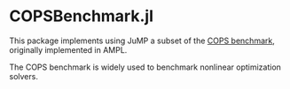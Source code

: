 # COPSBenchmark.jl

This package implements using JuMP a subset of the [COPS benchmark](https://www.mcs.anl.gov/~more/cops/),
originally implemented in AMPL.

The COPS benchmark is widely used to benchmark nonlinear optimization solvers.

